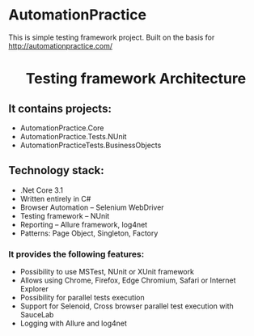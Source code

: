 # AutomationPractice
 This is simple testing framework project. Built on the basis for http://automationpractice.com/ 
 <h1 align = "center"> Testing framework Architecture </h1>
 <h2> It contains projects: </h2>
 
 * AutomationPractice.Core
 * AutomationPractice.Tests.NUnit
 * AutomationPracticeTests.BusinessObjects

 <h2> Technology stack: </h2>
 
 * .Net Core 3.1
 * Written entirely in C#
 * Browser Automation – Selenium WebDriver
 * Testing framework – NUnit
 * Reporting – Allure framework, log4net
 * Patterns: Page Object, Singleton, Factory
 
 <h3> It provides the following features: </h3>
 
* Possibility to use MSTest, NUnit or XUnit framework
* Allows using Chrome, Firefox, Edge Chromium, Safari or Internet Explorer
* Possibility for parallel tests execution
* Support for Selenoid, Cross browser parallel test execution with SauceLab
* Logging with Allure and log4net
